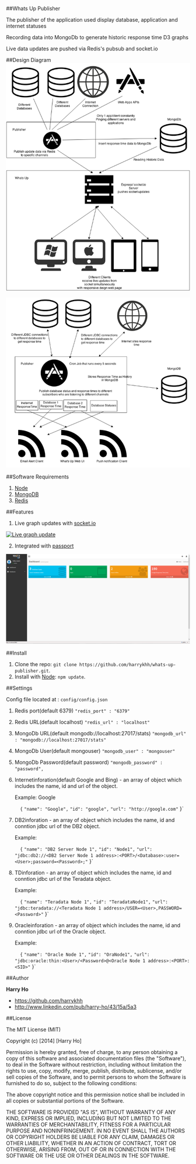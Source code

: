 ##Whats Up Publisher

The publisher of the application used display database, application and internet statuses

Recording data into MongoDb to generate historic response time D3 graphs

Live data updates are pushed via Redis's pubsub and socket.io

##Design Diagram
![Diagram](https://github.com/harrykhh/whats-up/raw/master/images/diagram.png)

![Publisher Detailed Diagram](https://github.com/harrykhh/whats-up/raw/master/images/diagram2.png)

##Software Requirements
1. [Node](http://nodejs.org)
2. [MongoDB](http://www.mongodb.org/)
3. [Redis](http://redis.io/)

##Features

1. Live graph updates with [socket.io](http://socket.io/)

[![Live graph update](http://img.youtube.com/vi/Uc9aNiXWZDo/0.jpg)](http://www.youtube.com/watch?v=Uc9aNiXWZDo)

2. Integrated with [passport](http://passportjs.org/)

![Homescreen](https://github.com/harrykhh/whats-up/raw/master/images/1.png)

##Install

1. Clone the repo: `git clone https://github.com/harrykhh/whats-up-publisher.git`.
2. Install with [Node](http://nodejs.org): `npm update`.

##Settings

Config file located at : `config/config.json`

1. Redis port(default 6379) `"redis_port" : "6379"`
2. Redis URL(default localhost) `"redis_url" : "localhost"`
3. MongoDb URL(default mongodb://localhost:27017/stats) `"mongodb_url" : "mongodb://localhost:27017/stats"`
4. MongoDb User(default mongouser) `"mongodb_user" : "mongouser"`
5. MongoDb Password(default password) `"mongodb_password" : "password",`
6. Internetinforation(default Google and Bing) - an array of object which includes the name, id and url of the object.
	
	Example: Google
	
	 `	{`
		`"name": "Google",`
		`"id": "google",`
		`"url": "http://google.com"`
	}`

7. DB2inforation - an array of object which includes the name, id and conntion jdbc url of the DB2 object.

	Example:
	
	 `	{`
		`"name": "DB2 Server Node 1",`
		`"id": "Node1",`
		`"url": "jdbc:db2://<DB2 Server Node 1 address>:<PORT>/<Database>:user=<User>;password=<Password>;"`
	}`

8. TDinforation - an array of object which includes the name, id and conntion jdbc url of the Teradata object.

	Example:
	
	 `	{`
		`"name": "Teradata Node 1",`
		`"id": "TeradataNode1",`
		`"url": "jdbc:teradata://<Teradata Node 1 address>/USER=<User>,PASSWORD=<Password>"`
	}`

9. Oracleinforation - an array of object which includes the name, id and conntion jdbc url of the Oracle object.

	Example:
	
	 `	{`
		`"name": "Oracle Node 1",`
		`"id": "OraNode1",`
		`"url": "jdbc:oracle:thin:<User>/<Password>@<Oracle Node 1 address>:<PORT>:<SID>"`
	}`


##Author

**Harry Ho**

+ https://github.com/harrykhh
+ http://www.linkedin.com/pub/harry-ho/43/15a/5a3

##License

The MIT License (MIT)

Copyright (c) [2014] [Harry Ho]

Permission is hereby granted, free of charge, to any person obtaining a copy
of this software and associated documentation files (the "Software"), to deal
in the Software without restriction, including without limitation the rights
to use, copy, modify, merge, publish, distribute, sublicense, and/or sell
copies of the Software, and to permit persons to whom the Software is
furnished to do so, subject to the following conditions:

The above copyright notice and this permission notice shall be included in all
copies or substantial portions of the Software.

THE SOFTWARE IS PROVIDED "AS IS", WITHOUT WARRANTY OF ANY KIND, EXPRESS OR
IMPLIED, INCLUDING BUT NOT LIMITED TO THE WARRANTIES OF MERCHANTABILITY,
FITNESS FOR A PARTICULAR PURPOSE AND NONINFRINGEMENT. IN NO EVENT SHALL THE
AUTHORS OR COPYRIGHT HOLDERS BE LIABLE FOR ANY CLAIM, DAMAGES OR OTHER
LIABILITY, WHETHER IN AN ACTION OF CONTRACT, TORT OR OTHERWISE, ARISING FROM,
OUT OF OR IN CONNECTION WITH THE SOFTWARE OR THE USE OR OTHER DEALINGS IN THE
SOFTWARE.